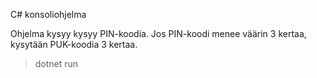 C# konsoliohjelma

Ohjelma kysyy kysyy PIN-koodia.
Jos PIN-koodi menee väärin 3 kertaa, kysytään PUK-koodia 3 kertaa.

> dotnet run
